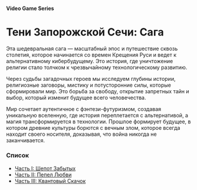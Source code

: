 #### Video Game Series

# Тени Запорожской Сечи: Сага

Эта шедевральная сага — масштабный эпос и путешествие сквозь столетия, которое начинается со времен Крещения Руси и ведет к альтернативному кибербудущему. Это история, где уничтожение религии стало толчком к чрезвычайному технологическому развитию.

Через судьбы загадочных героев мы исследуем глубины истории, религиозные заговоры, мистику и потусторонние силы, которые сформировали мир. Это борьба за свободу, открытие запретных тайн и выбор, который изменит будущее всего человечества.

Мир сочетает аутентичное с фэнтези-футуризмом, создавая уникальную вселенную, где история переплетается с альтернативой, а магия трансформируется в технологии. Прошлое формирует будущее, в котором древние культуры борются с вечным злом, которое всегда находит своего носителя, доказывая, что война никогда не заканчивается.

### Список

- [Часть I: Шепот Забытых](/whispers-of-the-forgotten)
- [Часть II: Пепел Любви](/ashes-of-the-beloved)
- [Часть III: Квантовый Скачок](/quantum-leap)